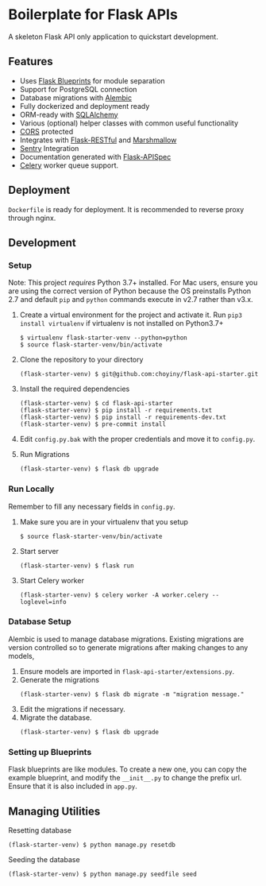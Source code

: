 # Boilerplate for Flask APIs
A skeleton Flask API only application to quickstart development.

## Features
- Uses [Flask Blueprints](https://flask.palletsprojects.com/en/1.1.x/blueprints/) for module separation
- Support for PostgreSQL connection
- Database migrations with [Alembic](https://alembic.sqlalchemy.org/en/latest/)
- Fully dockerized and deployment ready
- ORM-ready with [SQLAlchemy](https://www.sqlalchemy.org/)
- Various (optional) helper classes with common useful functionality
- [CORS](https://flask-cors.readthedocs.io/en/latest/) protected
- Integrates with [Flask-RESTful](https://flask-restful.readthedocs.io/en/latest/) and [Marshmallow](https://flask-marshmallow.readthedocs.io/en/latest/)
- [Sentry](https://sentry.io/) Integration
- Documentation generated with [Flask-APISpec](https://github.com/jmcarp/flask-apispec/)
- [Celery](http://www.celeryproject.org/) worker queue support.

## Deployment
`Dockerfile` is ready for deployment.
It is recommended to reverse proxy through nginx.

## Development
### Setup

Note: This project *requires* Python 3.7+ installed. For Mac users, ensure you are using the correct version of Python because the OS preinstalls Python 2.7 and default `pip` and `python` commands execute in v2.7 rather than v3.x.

1. Create a virtual environment for the project and activate it. Run `pip3 install virtualenv` if virtualenv is not installed on Python3.7+
    ```
    $ virtualenv flask-starter-venv --python=python
    $ source flask-starter-venv/bin/activate
    ```

3. Clone the repository to your directory
    ```
    (flask-starter-venv) $ git@github.com:choyiny/flask-api-starter.git
    ```

4. Install the required dependencies
    ```
    (flask-starter-venv) $ cd flask-api-starter
    (flask-starter-venv) $ pip install -r requirements.txt
    (flask-starter-venv) $ pip install -r requirements-dev.txt
    (flask-starter-venv) $ pre-commit install
    ```

5. Edit `config.py.bak` with the proper credentials and move it to `config.py`.
6. Run Migrations
    ```
    (flask-starter-venv) $ flask db upgrade
    ```
    
### Run Locally
Remember to fill any necessary fields in `config.py`.
1. Make sure you are in your virtualenv that you setup
    ```
    $ source flask-starter-venv/bin/activate
    ```
2. Start server
    ```
    (flask-starter-venv) $ flask run
    ```
3. Start Celery worker
    ```
    (flask-starter-venv) $ celery worker -A worker.celery --loglevel=info
    ```
    
### Database Setup
Alembic is used to manage database migrations. Existing migrations are version controlled so to generate migrations after making changes to any models,
 
1. Ensure models are imported in `flask-api-starter/extensions.py`.
2. Generate the migrations
    ```
    (flask-starter-venv) $ flask db migrate -m "migration message."
    ```
3. Edit the migrations if necessary.
4. Migrate the database.
    ```
    (flask-starter-venv) $ flask db upgrade
    ```

### Setting up Blueprints
Flask blueprints are like modules. To create a new one, you can copy the example blueprint, and modify the `__init__.py`
to change the prefix url. Ensure that it is also included in `app.py`.
    
## Managing Utilities
Resetting database
```
(flask-starter-venv) $ python manage.py resetdb
```
Seeding the database
```
(flask-starter-venv) $ python manage.py seedfile seed
```
